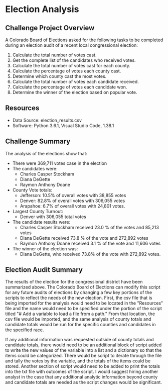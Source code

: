 # Election Analysis

## Challenge Project Overview 
A Colorado Board of Elections asked for the following tasks to be completed during an election audit of a recent local congressional election: 

1. Calculate the total number of votes cast.
2. Get the complete list of the candidates who received votes.
3. Calculate the total number of votes cast for each county. 
4. Calculate the percentage of votes each county cast. 
5. Determine which county cast the most votes. 
6. Calculate the total number of votes each candidate received.
7. Calculate the percentage of votes each candidate won.
8. Determine the winner of the election based on popular vote. 

## Resources 
- Data Source: election_results.csv
- Software: Python 3.6.1, Visual Studio Code, 1.38.1

## Challenge Summary 
The analysis of the elections show that: 
 - There were 369,711 votes case in the election 
 - The candidates were: 
      - Charles Casper Stockham
      - Diana DeGette
      - Raymon Anthony Doane
  - County Vote totals: 
      -  Jefferson: 10.5% of overall votes with 38,855 votes
      -  Denver: 82.8% of overall votes with 306,055 votes
      -  Arapahoe: 6.7% of overall votes with 24,801 votes.
  - Largest County Turnout:
      -  Denver with 306,055 total votes
  - The candidate results were: 
      - Charles Casper Stockham received  23.0 % of the votes and 85,213 votes 
      - Diana DeGette received 73.8 % of the vote and 272,892 votes 
      - Raymon Anthony Doane received 3.1 %  of the vote and 11,606 votes
  - The winner of the election was: 
      - Diana DeGette, who received 73.8% of the vote with 272,892 votes. 
     

 ## Election Audit Summary  

The results of the election for the congressional district have been summarized above. The Colorado Board of Elections can modify this script for any future audits of elections by changing a few key portions of the scripts to reflect the needs of the new election. First, the csv file that is being imported for the analysis would need to be located in the "Resources" file and the name would need to be specified under the portion of the script titled "# Add a variable to load a file from a path." From that location, the csv file would be imported, and the same analysis of county totals and candidate totals would be run for the specific counties and candidates in the specified race.

If any additional information was requested outside of county totals and candidate totals, there would need to be an additional block of script added to write the new values of the variable into a list and a dictionary so that the items could be categorized. There would be script to iterate through the file and tally the votes by the variable, and the totals of the items could be stored. Another section of script would need to be added to print the totals into the txt file with outcomes of the script. I would suggest hiring another analyst in the case that any additional analytic information beyond county and candidate totals are needed as the script changes would be significant.  

 
